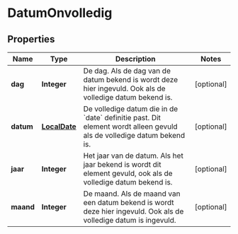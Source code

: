 # DatumOnvolledig

## Properties
Name | Type | Description | Notes
------------ | ------------- | ------------- | -------------
**dag** | **Integer** | De dag. Als de dag van de datum bekend is wordt deze hier ingevuld. Ook als de volledige datum bekend is. |  [optional]
**datum** | [**LocalDate**](LocalDate.md) | De volledige datum die in de &#x60;date&#x60; definitie past. Dit element wordt alleen gevuld als de volledige datum bekend is. |  [optional]
**jaar** | **Integer** | Het jaar van de datum. Als het jaar bekend is wordt dit element gevuld, ook als de volledige datum bekend is. |  [optional]
**maand** | **Integer** | De maand. Als de maand van een datum bekend is wordt deze hier ingevuld. Ook als de volledige datum is ingevuld. |  [optional]

